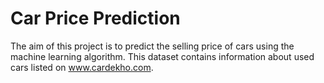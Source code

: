 # Car Price Prediction
The aim of this project is to predict the selling price of cars using the machine learning algorithm. This dataset contains information about used cars listed on www.cardekho.com.

